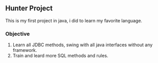 ## Hunter Project
This is my first project in java, i did to learn my favorite language.

### Objective
1. Learn all JDBC methods, swing with all java interfaces without any framework.
2. Train and leard more SQL methods and rules.

